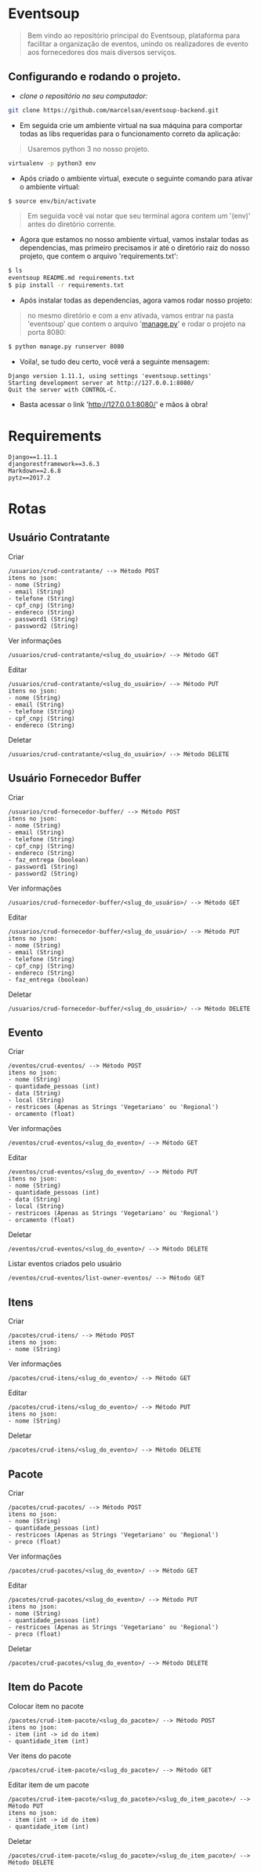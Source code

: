 # Eventsoup
> Bem vindo ao repositório principal do Eventsoup, plataforma para facilitar a organização de eventos, unindo os realizadores de evento aos fornecedores dos mais diversos serviços.

## Configurando e rodando o projeto.
*  _clone o repositório no seu computador:_
```sh
git clone https://github.com/marcelsan/eventsoup-backend.git
```
* Em seguida crie um ambiente virtual na sua máquina para comportar todas as libs requeridas para o funcionamento correto da aplicação:
> Usaremos python 3 no nosso projeto.
```sh
virtualenv -p python3 env
```
* Após criado o ambiente virtual, execute o seguinte comando para ativar o ambiente virtual:
```sh
$ source env/bin/activate
```
> Em seguida você vai notar que seu terminal agora contem um '(env)' antes do diretório corrente.
* Agora que estamos no nosso ambiente virtual, vamos instalar todas as dependencias, mas primeiro precisamos ir até o diretório raiz do nosso projeto, que contem o arquivo 'requirements.txt':
```sh
$ ls
eventsoup README.md requirements.txt
$ pip install -r requirements.txt
```

* Após instalar todas as dependencias, agora vamos rodar nosso projeto:
> no mesmo diretório e com a env ativada, vamos entrar na pasta 'eventsoup' que contem o arquivo '[manage.py](https://docs.djangoproject.com/en/1.11/ref/django-admin/)' e rodar o projeto na porta 8080:
```sh
$ python manage.py runserver 8080
```

* Voila!, se tudo deu certo, você verá a seguinte mensagem:
```
Django version 1.11.1, using settings 'eventsoup.settings'
Starting development server at http://127.0.0.1:8080/
Quit the server with CONTROL-C.
```

* Basta acessar o link 'http://127.0.0.1:8080/' e mãos à obra!

# Requirements
```
Django==1.11.1
djangorestframework==3.6.3
Markdown==2.6.8
pytz==2017.2
```

# Rotas

## Usuário Contratante
Criar
```
/usuarios/crud-contratante/ --> Método POST
itens no json:
- nome (String)
- email (String)
- telefone (String)
- cpf_cnpj (String)
- endereco (String)
- password1 (String)
- password2 (String)
```
Ver informações
```
/usuarios/crud-contratante/<slug_do_usuário>/ --> Método GET
```
Editar
```
/usuarios/crud-contratante/<slug_do_usuário>/ --> Método PUT
itens no json:
- nome (String)
- email (String)
- telefone (String)
- cpf_cnpj (String)
- endereco (String)
```
Deletar
```
/usuarios/crud-contratante/<slug_do_usuário>/ --> Método DELETE
```
## Usuário Fornecedor Buffer
Criar
```
/usuarios/crud-fornecedor-buffer/ --> Método POST
itens no json:
- nome (String)
- email (String)
- telefone (String)
- cpf_cnpj (String)
- endereco (String)
- faz_entrega (boolean)
- password1 (String)
- password2 (String)
```
Ver informações
```
/usuarios/crud-fornecedor-buffer/<slug_do_usuário>/ --> Método GET
```
Editar
```
/usuarios/crud-fornecedor-buffer/<slug_do_usuário>/ --> Método PUT
itens no json:
- nome (String)
- email (String)
- telefone (String)
- cpf_cnpj (String)
- endereco (String)
- faz_entrega (boolean)
```
Deletar
```
/usuarios/crud-fornecedor-buffer/<slug_do_usuário>/ --> Método DELETE
```

## Evento
Criar
```
/eventos/crud-eventos/ --> Método POST
itens no json:
- nome (String)
- quantidade_pessoas (int)
- data (String)
- local (String)
- restricoes (Apenas as Strings 'Vegetariano' ou 'Regional')
- orcamento (float)
```
Ver informações
```
/eventos/crud-eventos/<slug_do_evento>/ --> Método GET
```
Editar
```
/eventos/crud-eventos/<slug_do_evento>/ --> Método PUT
itens no json:
- nome (String)
- quantidade_pessoas (int)
- data (String)
- local (String)
- restricoes (Apenas as Strings 'Vegetariano' ou 'Regional')
- orcamento (float)
```
Deletar
```
/eventos/crud-eventos/<slug_do_evento>/ --> Método DELETE
```
Listar eventos criados pelo usuário
```
/eventos/crud-eventos/list-owner-eventos/ --> Método GET
```
## Itens
Criar
```
/pacotes/crud-itens/ --> Método POST
itens no json:
- nome (String)
```
Ver informações
```
/pacotes/crud-itens/<slug_do_evento>/ --> Método GET
```
Editar
```
/pacotes/crud-itens/<slug_do_evento>/ --> Método PUT
itens no json:
- nome (String)
```
Deletar
```
/pacotes/crud-itens/<slug_do_evento>/ --> Método DELETE
```
## Pacote
Criar
```
/pacotes/crud-pacotes/ --> Método POST
itens no json:
- nome (String)
- quantidade_pessoas (int)
- restricoes (Apenas as Strings 'Vegetariano' ou 'Regional')
- preco (float)
```
Ver informações
```
/pacotes/crud-pacotes/<slug_do_evento>/ --> Método GET
```
Editar
```
/pacotes/crud-pacotes/<slug_do_evento>/ --> Método PUT
itens no json:
- nome (String)
- quantidade_pessoas (int)
- restricoes (Apenas as Strings 'Vegetariano' ou 'Regional')
- preco (float)
```
Deletar
```
/pacotes/crud-pacotes/<slug_do_evento>/ --> Método DELETE
```
## Item do Pacote
Colocar item no pacote
```
/pacotes/crud-item-pacote/<slug_do_pacote>/ --> Método POST
itens no json:
- item (int -> id do item)
- quantidade_item (int)
```
Ver itens do pacote
```
/pacotes/crud-item-pacote/<slug_do_pacote>/ --> Método GET
```
Editar item de um pacote
```
/pacotes/crud-item-pacote/<slug_do_pacote>/<slug_do_item_pacote>/ --> Método PUT
itens no json:
- item (int -> id do item)
- quantidade_item (int)
```
Deletar
```
/pacotes/crud-item-pacote/<slug_do_pacote>/<slug_do_item_pacote>/ --> Método DELETE
```
